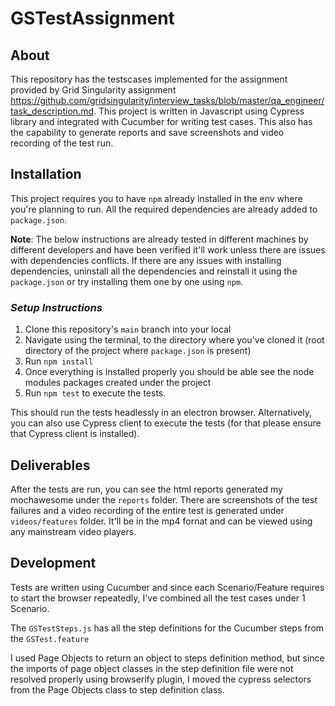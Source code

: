 # GSTestAssignment


## About

This repository has the testscases implemented for the assignment provided by Grid Singularity assignment https://github.com/gridsingularity/interview_tasks/blob/master/qa_engineer/task_description.md. This project is written in Javascript using Cypress library and integrated with Cucumber for writing test cases. This also has the capability to generate reports and save screenshots and video recording of the test run.


## Installation

This project requires you to have `npm` already installed in the env where you're planning to run. All the required dependencies are already added to `package.json`.

**Note**: The below instructions are already tested in different machines by different developers and have been verified it'll work unless there are issues with dependencies conflicts. If there are any issues with installing dependencies, uninstall all the dependencies and reinstall it using the `package.json` or try installing them one by one using `npm`.

### _Setup Instructions_

1. Clone this repository's `main` branch into your local
2. Navigate using the terminal, to the directory where you've cloned it (root directory of the project where `package.json` is present)
3. Run `npm install`
4. Once everything is installed properly you should be able see the node modules packages created under the project
5. Run `npm test` to execute the tests. 

This should run the tests headlessly in an electron browser. Alternatively, you can also use Cypress client to execute the tests (for that please ensure that Cypress client is installed).



## Deliverables

After the tests are run, you can see the html reports generated my mochawesome under the `reports` folder.
There are screenshots of the test failures and a video recording of the entire test is generated under `videos/features` folder. It'll be in the mp4 fornat and can be viewed using any mainstream video players.

## Development

Tests are written using Cucumber and since each Scenario/Feature requires to start the browser repeatedly, I've combined all the test cases under 1 Scenario. 

The `GSTestSteps.js` has all the step definitions for the Cucumber steps from the `GSTest.feature`

I used Page Objects to return an object to steps definition method, but since the imports of page object classes in the step definition file were not resolved properly using browserify plugin, I moved the cypress selectors from the Page Objects class to step definition class.
